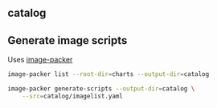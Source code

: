 ## catalog

## Generate image scripts

Uses [image-packer](https://github.com/kmodules/image-packer)

```bash
image-packer list --root-dir=charts --output-dir=catalog

image-packer generate-scripts --output-dir=catalog \
    --src=catalog/imagelist.yaml
```
